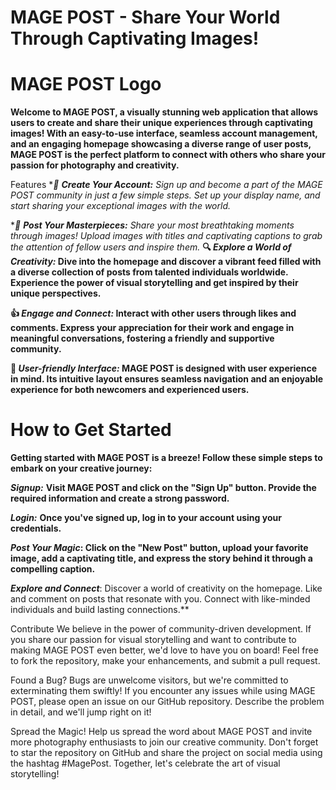 # MAGE POST - Share Your World Through Captivating Images!
# MAGE POST Logo

**Welcome to MAGE POST, a visually stunning web application that allows users to create and share their unique experiences through captivating images! With an easy-to-use interface, seamless account management, and an engaging homepage showcasing a diverse range of user posts, MAGE POST is the perfect platform to connect with others who share your passion for photography and creativity.**

Features
**🌟 ***Create Your Account:** Sign up and become a part of the MAGE POST community in just a few simple steps. Set up your display name, and start sharing your exceptional images with the world.**

**📸 ***Post Your Masterpieces:** Share your most breathtaking moments through images! Upload images with titles and captivating captions to grab the attention of fellow users and inspire them.**
**🔍 ***Explore a World of Creativity:*** Dive into the homepage and discover a vibrant feed filled with a diverse collection of posts from talented individuals worldwide. Experience the power of visual storytelling and get inspired by their unique perspectives.**

**👍 ***Engage and Connect:*** Interact with other users through likes and comments. Express your appreciation for their work and engage in meaningful conversations, fostering a friendly and supportive community.**

**🎯 ***User-friendly Interface:*** MAGE POST is designed with user experience in mind. Its intuitive layout ensures seamless navigation and an enjoyable experience for both newcomers and experienced users.**

# How to Get Started
**Getting started with MAGE POST is a breeze! Follow these simple steps to embark on your creative journey:**

***Signup:*** **Visit MAGE POST and click on the "Sign Up" button. Provide the required information and create a strong password.**

***Login:*** **Once you've signed up, log in to your account using your credentials.**

*****Post Your Magic***: Click on the "New Post" button, upload your favorite image, add a captivating title, and express the story behind it through a compelling caption.**

***Explore and Connect***: Discover a world of creativity on the homepage. Like and comment on posts that resonate with you. Connect with like-minded individuals and build lasting connections.**

Contribute
We believe in the power of community-driven development. If you share our passion for visual storytelling and want to contribute to making MAGE POST even better, we'd love to have you on board! Feel free to fork the repository, make your enhancements, and submit a pull request.

Found a Bug?
Bugs are unwelcome visitors, but we're committed to exterminating them swiftly! If you encounter any issues while using MAGE POST, please open an issue on our GitHub repository. Describe the problem in detail, and we'll jump right on it!

Spread the Magic!
Help us spread the word about MAGE POST and invite more photography enthusiasts to join our creative community. Don't forget to star the repository on GitHub and share the project on social media using the hashtag #MagePost. Together, let's celebrate the art of visual storytelling!
